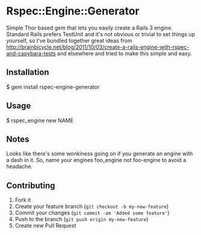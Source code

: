 # Rspec::Engine::Generator

Simple Thor based gem that lets you easily create a Rails 3 engine.
Standard Rails prefers TestUnit and it's not obvious or trivial to set
things up yourself, so I've bundled together great ideas from
http://brainbicycle.net/blog/2011/10/03/create-a-rails-engine-with-rspec-and-capybara-tests
and elsewhere and tried to make this simple and easy.

## Installation

  $ gem install rspec-engine-generator

## Usage

$ rspec\_engine new NAME

## Notes

Looks like there's some wonkiness going on if you generate an engine
with a dash in it. So, name your engines foo\_engine not foo-engine to
avoid a headache.

## Contributing

1. Fork it
2. Create your feature branch (`git checkout -b my-new-feature`)
3. Commit your changes (`git commit -am 'Added some feature'`)
4. Push to the branch (`git push origin my-new-feature`)
5. Create new Pull Request
